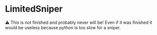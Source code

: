 # LimitedSniper
<html>
  <body>
    ⚠ This is not finished and probably never will be!
    Even if it was finished it would be useless because python is too slow for a sniper.
  </body>
</html>
